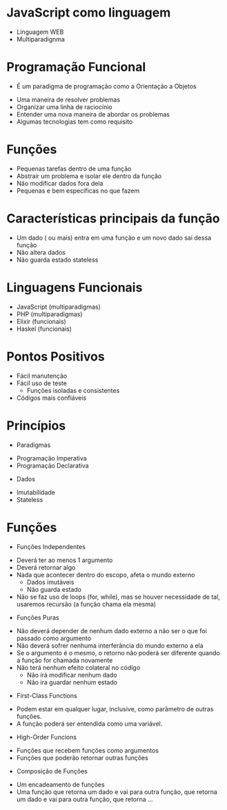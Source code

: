 # JavaScript como linguagem 
- Linguagem WEB
- Multiparadignma

# Programação Funcional

* É um paradigma de programação como a Orientação a Objetos
- Uma maneira de resolver problemas
- Organizar uma linha de raciocínio
- Entender uma nova maneira de abordar os problemas
- Algumas tecnologias tem como requisito


# Funções
- Pequenas tarefas dentro de uma função
- Abstrair um problema e isolar ele dentro da função
- Não modificar dados fora dela
- Pequenas e bem específicas no que fazem

# Características principais da função
- Um dado ( ou mais) entra em uma função e um novo dado sai dessa função
- Não altera dados
- Não guarda estado stateless

# Linguagens Funcionais
- JavaScript (multiparadigmas)
- PHP (multiparadigmas)
- Elixir (funcionais)
- Haskel (funcionais)

# Pontos Positivos
- Fácil manutenção
- Fácil uso de teste
    - Funções isoladas e consistentes
- Códigos mais confiáveis

# Princípios

* Paradigmas
- Programação Imperativa
- Programação Declarativa

* Dados
- Imutabilidade
- Stateless

# Funções

* Funções Independentes

- Deverá ter ao menos 1 argumento
- Deverá retornar algo
- Nada que acontecer dentro do escopo, afeta o mundo externo
    - Dados imutáveis
    - Não guarda estado
- Não se faz uso de loops (for, while), mas se houver necessidade de tal, usaremos recursão (a função chama ela mesma)

* Funções Puras

- Não deverá depender de nenhum dado externo a não ser o que foi passado como argumento
- Não deverá sofrer nenhuma interferância do mundo externo a ela
- Se o argumento é o mesmo, o retorno não poderá ser diferente quando a função for chamada novamente
- Não terá nenhum efeito colateral no código
    - Não irá modificar nenhum dado
    - Não ira guardar nenhum estado

* First-Class Functions
- Podem estar em qualquer lugar, inclusive, como parâmetro de outras funções.
- A função poderá ser entendida como uma variável.
    
* High-Order Funcions

- Funções que recebem funções como argumentos
- Funções que poderão retornar outras funções

* Composição de Funções

- Um encadeamento de funções
- Uma função que retorna um dado e vai para outra função, que retorna um dado e vai para outra função, que retorna ...


